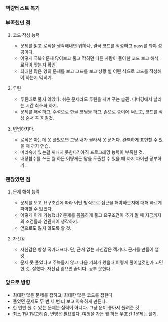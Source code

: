 ### 역량테스트 복기

### 부족했던 점
1. 코드 작성 능력
    - 문제를 읽고 로직을 생각해내면 뭐하나, 결국 코드를 작성하고 pass를 봐야 성공이다.
    - 어떻게 극복? 문제 많이보고 풀고 막히면 다른 사람이 풀이한 코드 보고 해석, 로직이 맞는지 확인
    - 최대한 많은 양의 문제를 보고 코드를 보고 상황 별 어떤 식으로 코드를 작성해야 하는지 익히기.
    
2. 루틴 
    - 루틴대로 풀지 않았다. 쉬운 문제라도 루틴을 지켜 푸는 습관. 디버깅에서 날리는 시간 최소화 하기.
    - 문제를 해석하고, 주석으로 한글 코딩을 하고, 손으로 종이에 써보고, 코드를 작성 순서 꼭 지킬것.
    
3. 변명하지마.
    - 로직은 아는데 못 풀었으면 그냥 내가 몰라서 못 푼거다. 완벽하게 표현할 수 있을 때 까지 연습.
    - 머리속에 있는걸 꺼내지 못한다? 아직 프로그래밍 능력이 부족한 것.
    - 내장함수를 쓰든 뭘 하든 어떻게든 답을 도출할 수 있을 때 까지 파이썬 공부하기.
    
### 괜찮았던 점
1. 문제 해석 능력
    - 문제를 보고 요구조건에 따라 어떤 방식으로 접근을 해야하는지에 대해 빠르게 파악할 수 있었다.
    - 어떻게 이게 가능했냐? 문제를 꼼꼼하게 풀고 요구조건이 추가 될 때 지금까지의 조건들과 연관지어 생각하기.
    - 앞으로도 잃지 않도록 할 것.
    
2. 자신감
    - 자신감은 항상 국가대표다. 단, 근거 없는 자신감은 객기다. 근거를 만들어 낼 것.
    - 문제 못 풀었다고 주늑들지 않고 다음 기회가 왔을때 어떻게 풀어낼것인가 고민한 것. 잘했다. 자신감 잃으면 끝이다. 공부 못한다.
    
### 앞으로 방향
- 최대한 많은 문제를 접하고, 최대한 많은 코드를 접한다.
- 풀었던 문제도 두 번 세 번 더 보고 익숙하게 만든다.
- 한 번만 풀 수 있는 문제는 실력이 아니다. 그냥 운이 좋아서 풀려준 것
- 최소 1일 1알고리즘, 변명은 필요없다. 여행을 가든 뭘 하든 무조건 1문제는 풀기.
